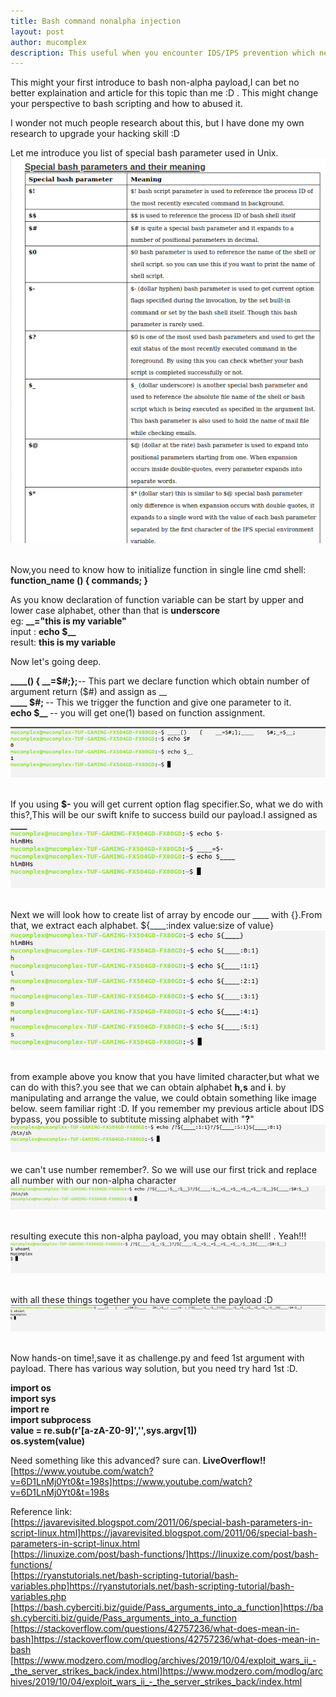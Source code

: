 ```yaml
---
title: Bash command nonalpha injection
layout: post
author: mucomplex
description: This useful when you encounter IDS/IPS prevention which need to bypass command execution.
---
```


This might your first introduce to bash non-alpha payload,I can bet no better explaination and article for this topic than me :D . This might change your perspective to bash scripting and how to abused it.<br>

I wonder not much people research about this, but I have done my own research to upgrade your hacking skill :D <br>

Let me introduce you list of special bash parameter used in Unix.
![Image 01](/images/Bash_Non-Alpha/Selection_0001.png)<br><br>

Now,you need to know how to initialize function in single line cmd shell: <br>
<b>function\_name () { commands; }</b> <br>

As you know declaration of function variable can be start by upper and lower case alphabet, other than that is <b>underscore</b> <br>
eg: <b>\_\_="this is my variable"</b><br>
input : <b>echo $\_\_</b> <br>
result: <b>this is my variable</b> <br>

Now let's going deep.<br>

<b>\_\_\_\_()    {    \_\_=$#;};</b>-- This part we declare function which obtain number of argument return ($#) and assign as \_\_ <br>
<b>\_\_\_\_    $#;		</b>-- This we trigger the function and give one parameter to it. <br>
<b>echo $\_\_ 		        </b>-- you will get one(1) based on function assignment. <br>

![Image 1](/images/Bash_Non-Alpha/Selection_001.png)<br><br>

If you using <b>$-</b> you will get current option flag specifier.So, what we do with this?,This will be our swift knife to success build our payload.I assigned as <b>\_\_\_\_</b><br>
![Image 2](/images/Bash_Non-Alpha/Selection_002.png)<br><br>

Next we will look how to create list of array by encode our \_\_\_\_ with {}.From that, we extract each alphabet. ${\_\_\_\_:index value:size of value} <br>
![Image 3](/images/Bash_Non-Alpha/Selection_003.png)<br><br> 

from example above you know that you have limited character,but what we can do with this?.you see that we can obtain alphabet <b>h,s</b> and <b>i</b>. by manipulating and arrange the value,
we could obtain something like image below. seem familiar right :D. If you remember my previous article about IDS bypass, you possible to subtitute missing alphabet with "<b>?</b>" <br>
![Image 4](/images/Bash_Non-Alpha/Selection_004.png)<br><br> 
we can't use number remember?. So we will use our first trick and replace all number with our non-alpha character <br>
![Image 5](/images/Bash_Non-Alpha/Selection_005.png)<br><br> 

resulting execute this non-alpha payload, you may obtain shell! . Yeah!!! <br>
![Image 6](/images/Bash_Non-Alpha/Selection_006.png)<br><br> 

with all these things together you have complete the payload :D <br>
![Image 7](/images/Bash_Non-Alpha/Selection_007.png)<br><br> 

Now hands-on time!,save it as challenge.py and feed 1st argument with payload. There has various way solution, but you need try hard 1st :D.<br>

<b>import os</b><br>
<b>import sys</b><br>
<b>import re</b><br>
<b>import subprocess</b><br>
<b>value = re.sub(r'[a-zA-Z0-9]','',sys.argv[1])</b><br>
<b>os.system(value)</b><br>


Need something like this advanced? sure can. <b> LiveOverflow!! </b><br>
[https://www.youtube.com/watch?v=6D1LnMj0Yt0&t=198s]https://www.youtube.com/watch?v=6D1LnMj0Yt0&t=198s <br>

Reference link: <br>
[https://javarevisited.blogspot.com/2011/06/special-bash-parameters-in-script-linux.html]https://javarevisited.blogspot.com/2011/06/special-bash-parameters-in-script-linux.html <br>
[https://linuxize.com/post/bash-functions/]https://linuxize.com/post/bash-functions/ <br>
[https://ryanstutorials.net/bash-scripting-tutorial/bash-variables.php]https://ryanstutorials.net/bash-scripting-tutorial/bash-variables.php <br>
[https://bash.cyberciti.biz/guide/Pass_arguments_into_a_function]https://bash.cyberciti.biz/guide/Pass_arguments_into_a_function <br>
[https://stackoverflow.com/questions/42757236/what-does-mean-in-bash]https://stackoverflow.com/questions/42757236/what-does-mean-in-bash <br>
[https://www.modzero.com/modlog/archives/2019/10/04/exploit_wars_ii_-_the_server_strikes_back/index.html]https://www.modzero.com/modlog/archives/2019/10/04/exploit_wars_ii_-_the_server_strikes_back/index.html <br>


